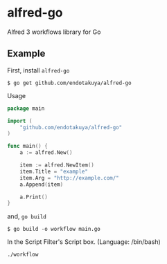 # alfred-go
Alfred 3 workflows library for Go

## Example

First, install `alfred-go`

```shell
$ go get github.com/endotakuya/alfred-go
```

Usage

```main.go
package main

import (
	"github.com/endotakuya/alfred-go"
)

func main() {
	a := alfred.New()

	item := alfred.NewItem()
	item.Title = "example"
	item.Arg = "http://example.com/"
	a.Append(item)

	a.Print()
}
```

and, `go build`


```shell
$ go build -o workflow main.go
```

In the Script Filter's Script box.
(Language: /bin/bash)

```shell
./workflow
```

